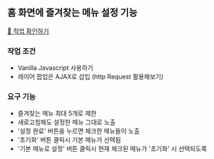 ## 홈 화면에 즐겨찾는 메뉴 설정 기능
[👀 작업 확인하기](https://sssjsjj.github.io/study/customize-favorite-homeMenu/ "새창")

### 작업 조건
- Vanilla Javascript 사용하기
- 레이어 팝업은 AJAX로 삽입 (http Request 활용해보기)
### 요구 기능
- 즐겨찾는 메뉴 최대 5개로 제한
- 새로고침해도 설정한 메뉴 그대로 노출
- '설정 완료' 버튼을 누르면 체크한 메뉴들이 노출
- '초기화' 버튼 클릭시 기본 메뉴가 선택됨
- '기본 메뉴로 설정' 버튼 클릭시 현재 체크된 메뉴가 '초기화' 시 선택되도록
